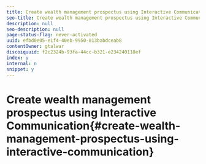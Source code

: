 ```yaml
---
title: Create wealth management prospectus using Interactive Communication
seo-title: Create wealth management prospectus using Interactive Communication
description: null
seo-description: null
page-status-flag: never-activated
uuid: efbd0e05-e1f4-40eb-9950-813babdceab8
contentOwner: gtalwar
discoiquuid: f2c2324b-93fa-44cc-b321-e234240118ef
index: y
internal: n
snippet: y
---
```


# Create wealth management prospectus using Interactive Communication{#create-wealth-management-prospectus-using-interactive-communication}

